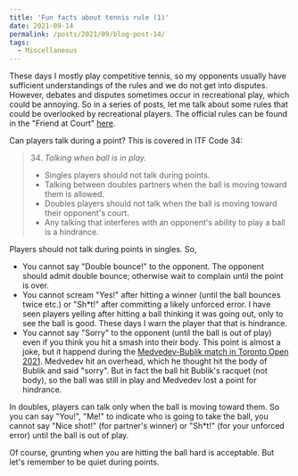 ```yaml
---
title: 'Fun facts about tennis rule (1)'
date: 2021-09-14
permalink: /posts/2021/09/blog-post-14/
tags:
  - Miscellaneous
---
```


These days I mostly play competitive tennis, so my opponents usually have sufficient understandings of the rules and we do not get into disputes. However, debates and disputes sometimes occur in recreational play, which could be annoying. So in a series of posts, let me talk about some rules that could be overlooked by recreational players. The official rules can be found in the "Friend at Court" [here](https://www.usta.com/en/home/coach-organize/tennis-tool-center/resource-library/bylaws-regulations-forms.html).

Can players talk during a point? This is covered in ITF Code 34:
> 34. *Talking when ball is in play.* 
>- Singles players should not talk during points.
>- Talking between doubles partners when the ball is moving toward them
is allowed.
>- Doubles players should not talk when the ball is moving toward their
opponent's court.
>- Any talking that interferes with an opponent's ability to play a ball is a
hindrance.

Players should not talk during points in singles. So,
- You cannot say "Double bounce!" to the opponent. The opponent should admit double bounce; otherwise wait to complain until the point is over.
- You cannot scream "Yes!" after hitting a winner (until the ball bounces twice etc.) or "Sh\*t!" after committing a likely unforced error. I have seen players yelling after hitting a ball thinking it was going out, only to see the ball is good. These days I warn the player that that is hindrance.
- You cannot say "Sorry" to the opponent (until the ball is out of play) even if you think you hit a smash into their body. This point is almost a joke, but it happend during the [Medvedev-Bublik match in Toronto Open 2021](https://www.youtube.com/watch?v=a9wobRpcqlE). Medvedev hit an overhead, which he thought hit the body of Bublik and said "sorry". But in fact the ball hit Bublik's racquet (not body), so the ball was still in play and Medvedev lost a point for hindrance.

In doubles, players can talk only when the ball is moving toward them. So you can say "You!", "Me!" to indicate who is going to take the ball, you cannot say "Nice shot!" (for partner's winner) or "Sh\*t!" (for your unforced error) until the ball is out of play.

Of course, grunting when you are hitting the ball hard is acceptable. But let's remember to be quiet during points.
